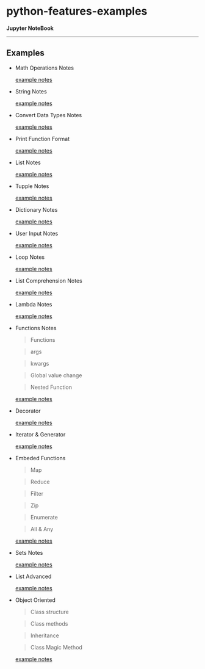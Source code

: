 # python-features-examples

**Jupyter NoteBook**

---
Examples
------

* Math Operations Notes

    [example notes](https://github.com/serdaralkancode/python-features-examples/blob/master/Maths%20Operators%20Note.ipynb)
    
* String Notes

    [example notes](https://github.com/serdaralkancode/python-features-examples/blob/master/String%20Notes.ipynb)
    
 * Convert Data Types Notes
 
    [example notes](https://github.com/serdaralkancode/python-features-examples/blob/master/Convert%20Data%20Types%20Notes.ipynb)
    
 * Print Function Format
 
    [example notes](https://github.com/serdaralkancode/python-features-examples/blob/master/Print%20Formatting%20Notes.ipynb)
    
 * List Notes
 
    [example notes](https://github.com/serdaralkancode/python-features-examples/blob/master/List%20Notes.ipynb)
    
 * Tupple Notes
 
    [example notes](https://github.com/serdaralkancode/python-features-examples/blob/master/Tupple%20Notes.ipynb)
    
 * Dictionary Notes
 
    [example notes](https://github.com/serdaralkancode/python-features-examples/blob/master/Dictionary%20Notes.ipynb)
    
 * User Input Notes
 
    [example notes](https://github.com/serdaralkancode/python-features-examples/blob/master/User%20Input%20Notes.ipynb)
    
 * Loop Notes
 
    [example notes](https://github.com/serdaralkancode/python-features-examples/blob/master/Loop%20Notes.ipynb)
    
  * List Comprehension Notes
  
    [example notes](https://github.com/serdaralkancode/python-features-examples/blob/master/List%20Comprehension%20Notes.ipynb)
    
  * Lambda Notes
  
    [example notes](https://github.com/serdaralkancode/python-features-examples/blob/master/Lambda%20Notes.ipynb)
    
  * Functions Notes
  
    > Functions
    
    > args
    
    > kwargs
    
    > Global value change
    
    > Nested Function
    
    [example notes](https://github.com/serdaralkancode/python-features-examples/blob/master/Function%20Notes.ipynb)
    
  * Decorator
  
      [example notes](https://github.com/serdaralkancode/python-features-examples/tree/master/Decorators)
      
   * Iterator & Generator
   
      [example notes](https://github.com/serdaralkancode/python-features-examples/tree/master/Iterators%20and%20Generators)
      
   * Embeded Functions
   
     > Map
     
     > Reduce
     
     > Filter
     
     > Zip
     
     > Enumerate
     
     > All & Any
     
     [example notes](https://github.com/serdaralkancode/python-features-examples/tree/master/Embeded%20Functions)
  
  * Sets Notes
  
     [example notes](https://github.com/serdaralkancode/python-features-examples/blob/master/Sets%20Notes.ipynb)
     
   * List Advanced
   
     [example notes](https://github.com/serdaralkancode/python-features-examples/tree/master/Advanced%20List)
     
   * Object Oriented
   
     > Class structure
     
     > Class methods
     
     > Inheritance
     
     > Class Magic Method
     
     [example notes](https://github.com/serdaralkancode/python-features-examples/tree/master/Object%20Oriented)
